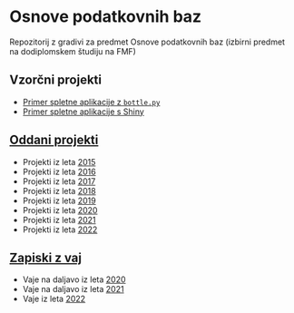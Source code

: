 # Osnove podatkovnih baz

Repozitorij z gradivi za predmet Osnove podatkovnih baz (izbirni predmet na dodiplomskem študiju na FMF)


## Vzorčni projekti

* [Primer spletne aplikacije z `bottle.py`](https://github.com/jaanos/OPB-bottle)
* [Primer spletne aplikacije s Shiny](https://github.com/jaanos/OPB-shiny)


## [Oddani projekti](oddaje/)

* Projekti iz leta [2015](oddaje/2015)
* Projekti iz leta [2016](oddaje/2016)
* Projekti iz leta [2017](oddaje/2017)
* Projekti iz leta [2018](oddaje/2018)
* Projekti iz leta [2019](oddaje/2019)
* Projekti iz leta [2020](oddaje/2020)
* Projekti iz leta [2021](oddaje/2021)
* Projekti iz leta [2022](oddaje/2022)

## [Zapiski z vaj](zapiski/)

* Vaje na daljavo iz leta [2020](zapiski/2020)
* Vaje na daljavo iz leta [2021](zapiski/2021)
* Vaje iz leta [2022](zapiski/2022)
